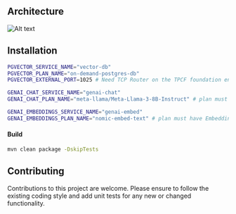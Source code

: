 

## Architecture

![Alt text](https://github.com/nkuhn-vmw/GenAI-for-TPCF-Samples/blob/main/spring-metal/spring-metal-arch.png "Spring-metal AI Architecture")

## Installation

```bash
PGVECTOR_SERVICE_NAME="vector-db"
PGVECTOR_PLAN_NAME="on-demand-postgres-db"
PGVECTOR_EXTERNAL_PORT=1025 # Need TCP Router on the TPCF foundation enabled, and Service Gateways on the Postgres tile enabled.  Choose an available port 

GENAI_CHAT_SERVICE_NAME="genai-chat" 
GENAI_CHAT_PLAN_NAME="meta-llama/Meta-Llama-3-8B-Instruct" # plan must have chat capabilty

GENAI_EMBEDDINGS_SERVICE_NAME="genai-embed" 
GENAI_EMBEDDINGS_PLAN_NAME="nomic-embed-text" # plan must have Embeddings capabilty
```

#### Build

```bash
mvn clean package -DskipTests
```



## Contributing
Contributions to this project are welcome. Please ensure to follow the existing coding style and add unit tests for any new or changed functionality.


